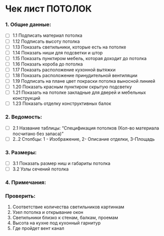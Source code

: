 # Чек лист ПОТОЛОК

### 1. Общие данные:

-   [ ] 1.1 Подписать материал потолка
-   [ ] 1.12 Подписать высоту потолка
-   [ ] 1.13 Показать светильники, которые есть на потолке
-   [ ] 1.14 Показать ниши для подсветки и штор
-   [ ] 1.15 Показать пунктиром мебель, которая доходит до потолка
-   [ ] 1.16 Показать короба до потолка
-   [ ] 1.17 Показать расположение кухонной вытяжки
-   [ ] 1.18 Показать расположение принудительной вентиляции
-   [ ] 1.19 Подписать на плане цвет покраски потолка выносной линией
-   [ ] 1.20 Показать красным пунктиром скрытую подсветку
-   [ ] 1.21 Показать на потолке закладные для дверей и мебельных конструкций
-   [ ] 1.23 Показать отделку конструктивных балок

### 2. Ведомость:

-   [ ] 2.1 Название таблицы: “Спецификация потолков (Кол-во материала посчитано без запаса)”
-   [ ] 2..2 Столбцы: 1 - Изображение, 2- Описание отделки, 3-Площадь

### 3. Размеры:

-   [ ] 3.1 Показать размер ниш и габариты потолка
-   [ ] 3.2 Узлы сечений потолка

### 4. Примечания:

### Проверить:
1.  Соответствие количества светильников картинкам
2.  Узел потолка и открывание окон
3.  Светильники близко к стенам, балкам, проемам
4.  Высота на кухне под кухонный гарнитур
5.  Где пройдет вент канал